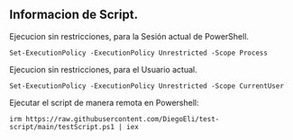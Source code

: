 ## Informacion de Script.
Ejecucion sin restricciones, para la Sesión actual de PowerShell.

   ```
   Set-ExecutionPolicy -ExecutionPolicy Unrestricted -Scope Process
   ```

Ejecucion sin restricciones, para el Usuario actual.

   ```
   Set-ExecutionPolicy -ExecutionPolicy Unrestricted -Scope CurrentUser
   ```

Ejecutar el script de manera remota en Powershell:

   ```
   irm https://raw.githubusercontent.com/DiegoEli/test-script/main/testScript.ps1 | iex
   ```
